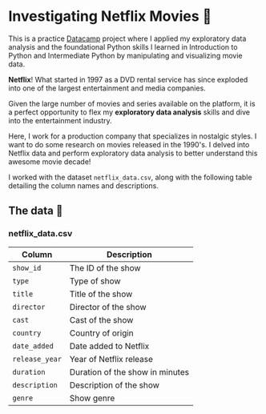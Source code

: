 # Investigating Netflix Movies 🎥 

This is a practice [Datacamp](https://app.datacamp.com/) project where I applied my exploratory data analysis and the foundational Python skills I learned in Introduction to Python and Intermediate Python by manipulating and visualizing movie data.

**Netflix**! What started in 1997 as a DVD rental service has since exploded into one of the largest entertainment and media companies.

Given the large number of movies and series available on the platform, it is a perfect opportunity to flex my **exploratory data analysis** skills and dive into the entertainment industry.

Here, I work for a production company that specializes in nostalgic styles. I want to do some research on movies released in the 1990's. I delved into Netflix data and perform exploratory data analysis to better understand this awesome movie decade!

I worked with the dataset `netflix_data.csv`, along with the following table detailing the column names and descriptions.

## The data 📑
### **netflix_data.csv**
| Column | Description |
|--------|-------------|
| `show_id` | The ID of the show |
| `type` | Type of show |
| `title` | Title of the show |
| `director` | Director of the show |
| `cast` | Cast of the show |
| `country` | Country of origin |
| `date_added` | Date added to Netflix |
| `release_year` | Year of Netflix release |
| `duration` | Duration of the show in minutes |
| `description` | Description of the show |
| `genre` | Show genre |
